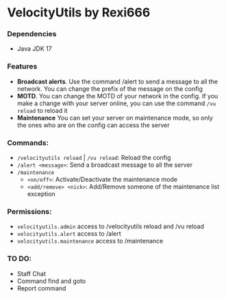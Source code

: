 # VelocityUtils by Rexi666
### Dependencies
- Java JDK 17

### Features
- **Broadcast alerts**. Use the command /alert to send a message to all the network. You can change the prefix of the message on the config
- **MOTD**. You can change the MOTD of your network in the config. If you make a change with your server online, you can use the command `/vu reload` to reload it
- **Maintenance** You can set your server on maintenance mode, so only the ones who are on the config can access the server

### Commands:
- `/velocityutils reload` | `/vu reload`: Reload the config
- `/alert <message>`: Send a broadcast message to all the server
- `/maintenance`
  - `<on/off>`: Activate/Deactivate the maintenance mode
  - `<add/remove> <nick>`: Add/Remove someone of the maintenance list exception

### Permissions:
- `velocityutils.admin` access to /velocityutils reload and /vu reload
- `velocityutils.alert` access to /alert
- `velocityutils.maintenance` access to /maintenance

### TO DO:
- Staff Chat
- Command find and goto
- Report command
